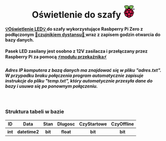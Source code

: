 <h1 align="center">Oświetlenie do szafy <img src="https://raw.githubusercontent.com/iiiypuk/rpi-icon/master/raspberry-pi-logo_resized_256.png" width="40" height="40"/> </h1>

<h4>
  <a href="https://botland.com.pl/paski-led-standardowe/9682-zestaw-pasek-led-smd3528-ip20-48w-60-diodm-barwa-zimna-5m-zasilacz-12v3a-5904422313937.html">
    💡Oświetlenie LED💡
  </a> 
  do szafy wykorzystujące Rasbperry Pi Zero z podłączonym 
  <a href="https://botland.com.pl/ultradzwiekowe-czujniki-odleglosci/5686-ultradzwiekowy-czujnik-odleglosci-hc-sr04-2-200cm-uchwyt-montazowy-5904422308452.html">
    📐czujnikiem dystansu📏 
  </a>   
  wraz z zapisem godzin otwarcia do bazy danych.
</h4>

<h4>
Pasek LED zasilany jest osobno z 12V zasilacza i przełączany przez Raspberry Pi za pomocą 
  <a href="https://botland.com.pl/przekazniki-przekazniki-arduino/8463-modul-przekaznika-1-kanal-styki-10a250vac-cewka-5v-5904422300517.html">
    ⚡modułu przekaźnika⚡
  </a>
</h4>

<h5>Adres IP komputera z bazą danych ma znajdować się w pliku "adres.txt".
W przypadku braku połączenia program automatycznie zapisuje instrukcje do pliku "temp.txt", który automatycznie przesyła dane do bazy i usuwa się po ponownym połączeniu.</h5>

<br>
<h3>Struktura tabeli w bazie</h3>
<table>
  <tr>
    <th>ID</th>
    <th>Data</th>
    <th>Stan</th>
    <th>Dlugosc</th>
    <th>CzyStartowe</th>
    <th>CzyOffline</th>
  </tr>
    <tr>
    <th>int</th>
    <th>datetime2</th>
    <th>bit</th>
    <th>float</th>
    <th>bit</th>
    <th>bit</th>
  </tr>
 </table>
